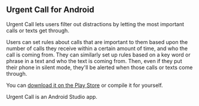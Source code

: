 ## Urgent Call for Android

Urgent Call lets users filter out distractions by letting the most important calls or texts get through.

Users can set rules about calls that are important to them based upon the number of calls they receive within a certain amount of time, and who the call is coming from. They can similarly set up rules based on a key word or phrase in a text and who the text is coming from. Then, even if they put their phone in silent mode, they'll be alerted when those calls or texts come through.

You can [download it on the Play Store](https://play.google.com/store/apps/details?id=com.mmarvick.uc_lite) or compile it for yourself.

Urgent Call is an Android Studio app.